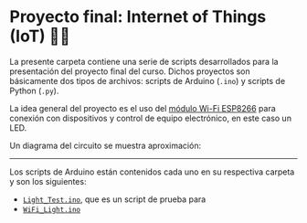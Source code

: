 # Proyecto final: Internet of Things (IoT) 📡📲

La presente carpeta contiene una serie de scripts desarrollados para la presentación del proyecto final del curso. Dichos proyectos son básicamente dos tipos de archivos: scripts de Arduino (`.ino`) y scripts de Python (`.py`).

La idea general del proyecto es el uso del [módulo Wi-Fi ESP8266](https://electronilab.co/tienda/nodemcu-board-de-desarrollo-con-esp8266-wifi-y-lua/) para conexión con dispositivos y control de equipo electrónico, en este caso un LED.

Un diagrama del circuito se muestra aproximación:
![]()

------

Los scripts de Arduino están contenidos cada uno en su respectiva carpeta y son los siguientes:
- [`Light_Test.ino`](https://github.com/RodolfoFerro/ComputerNetworks17/blob/master/Proyecto%20Final/Light_Test/Light_Test.ino), que es un script de prueba para
- [`WiFi_Light.ino`](https://github.com/RodolfoFerro/ComputerNetworks17/blob/master/Proyecto%20Final/Light_Test/Light_Test.ino)
